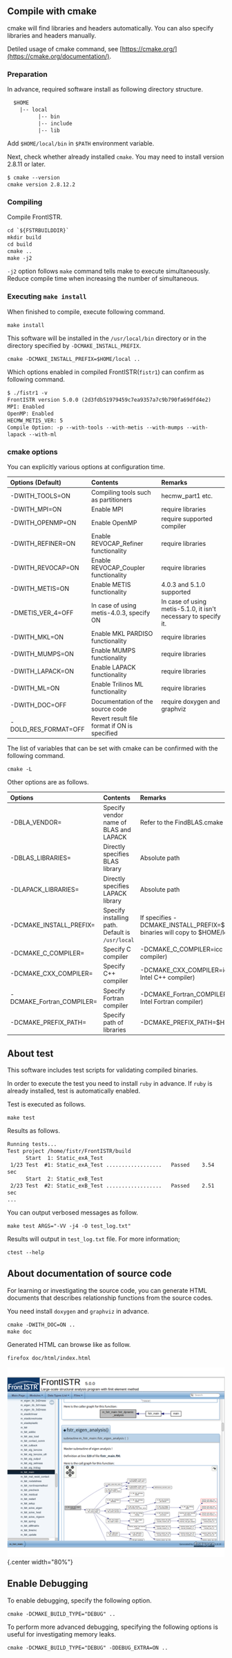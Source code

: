 ## Compile with cmake

cmake will find libraries and headers automatically. You can also specify libraries and headers manually.

Detiled usage of cmake command, see [https://cmake.org/](https://cmake.org/documentation/).

### Preparation

In advance, required software install as following directory structure.

```
  $HOME
    |-- local
          |-- bin
          |-- include
          |-- lib
```

Add `$HOME/local/bin` in `$PATH` environment variable.

Next, check whether already installed `cmake`. You may need to install version 2.8.11 or later.

```
$ cmake --version
cmake version 2.8.12.2
```

### Compiling

Compile FrontISTR.

```
cd `${FSTRBUILDDIR}`
mkdir build
cd build
cmake ..
make -j2
```

`-j2` option follows `make` command tells make to execute simultaneously. Reduce compile time when increasing the number of simultaneous.

### Executing `make install`

When finished to compile, execute following command.

```
make install
```

This software will be installed in the `/usr/local/bin` directory or in the directory specified by `-DCMAKE_INSTALL_PREFIX`.

```
cmake -DCMAKE_INSTALL_PREFIX=$HOME/local ..
```

Which options enabled in compiled FrontISTR(`fistr1`) can confirm as following command.

```
$ ./fistr1 -v
FrontISTR version 5.0.0 (2d3fdb51979459c7ea9357a7c9b790fa69dfd4e2) 
MPI: Enabled
OpenMP: Enabled
HECMW_METIS_VER: 5
Compile Option: -p --with-tools --with-metis --with-mumps --with-lapack --with-ml 
```

### cmake options

You can explicitly various options at configuration time.

| Options (Default)    | Contents                                     | Remarks                                                            |
|:---------------------|:---------------------------------------------|:-------------------------------------------------------------------|
| -DWITH_TOOLS=ON      | Compiling tools such as partitioners         | hecmw_part1 etc.                                                   |
| -DWITH_MPI=ON        | Enable MPI                                   | require libraries                                                  |
| -DWITH_OPENMP=ON     | Enable OpenMP                                | require supported compiler                                         |
| -DWITH_REFINER=ON    | Enable REVOCAP_Refiner functionality         | require libraries                                                  |
| -DWITH_REVOCAP=ON    | Enable REVOCAP_Coupler functionality         | require libraries                                                  |
| -DWITH_METIS=ON      | Enable METIS functionality                   | 4.0.3 and 5.1.0 supported                                          |
| -DMETIS_VER_4=OFF    | In case of using metis-4.0.3, specify ON     | In case of using metis-5.1.0, it isn't necessary to specify it.    |
| -DWITH_MKL=ON        | Enable MKL PARDISO functionality             | require libraries                                                  |
| -DWITH_MUMPS=ON      | Enable MUMPS functionality                   | require libraries                                                  |
| -DWITH_LAPACK=ON     | Enable LAPACK functionality                  | require libraries                                                  |
| -DWITH_ML=ON         | Enable Trilinos ML functionality             | require libraries                                                  |
| -DWITH_DOC=OFF       | Documentation of the source code             | require doxygen and graphviz                                       |
| -DOLD_RES_FORMAT=OFF | Revert result file format if ON is specified |

The list of variables that can be set with cmake can be confirmed with the following command.

```
cmake -L
```

Other options are as follows.

| Options                     | Contents                                         | Remarks                                          |
|:----------------------------|:-------------------------------------------------|:-------------------------------------------------|
| -DBLA_VENDOR=              | Specify vendor name of BLAS and LAPACK           | Refer to the FindBLAS.cmake                      |
| -DBLAS_LIBRARIES=          | Directly specifies BLAS library                  | Absolute path                                    |
| -DLAPACK_LIBRARIES=        | Directly specifies LAPACK library                | Absolute path                                    |
| -DCMAKE_INSTALL_PREFIX=   | Specify installing path. Default is `/usr/local` | If specifies -DCMAKE_INSTALL_PREFIX=$HOME/local,<br/>binaries will copy to  $HOME/local/bin |
| -DCMAKE_C_COMPILER=       | Specify C compiler                               | -DCMAKE_C_COMPILER=icc  (ex. Intel C compiler)   |
| -DCMAKE_CXX_COMPILER=     | Specify C++ compiler                             | -DCMAKE_CXX_COMPILER=icpc  (ex. Intel C++ compiler) |
| -DCMAKE_Fortran_COMPILER= | Specify Fortran compiler                         | -DCMAKE_Fortran_COMPILER=ifort  (ex. Intel Fortran compiler)|
| -DCMAKE_PREFIX_PATH=      | Specify path of libraries                        | -DCMAKE_PREFIX_PATH=$HOME/tools                  |

## About test

This software includes test scripts for validating compiled binaries.

In order to execute the test you need to install `ruby` in advance. If `ruby` is already installed, test is automatically enabled.

Test is executed as follows.

```
make test
```

Results as follows.

```
Running tests...
Test project /home/fistr/FrontISTR/build
      Start  1: Static_exA_Test
 1/23 Test  #1: Static_exA_Test ..................   Passed    3.54 sec
      Start  2: Static_exB_Test
 2/23 Test  #2: Static_exB_Test ..................   Passed    2.51 sec
...
```

You can output verbosed messages as follow.

```
make test ARGS="-VV -j4 -O test_log.txt"
```

Results will output in `test_log.txt` file. For more information;

```
ctest --help
```

## About documentation of source code

For learning or investigating the source code, you can generate HTML documents that describes relationship functions from the source codes.

You need install `doxygen` and `graphviz` in advance.

```
cmake -DWITH_DOC=ON ..
make doc
```

Generated HTML can browse like as follow.

```
firefox doc/html/index.html
```

![Doxygen](media/install04_01.png){.center width="80%"}

## Enable Debugging

To enable debugging, specify the following option.

```
cmake -DCMAKE_BUILD_TYPE="DEBUG" ..
```

To perform more advanced debugging, specifying the following options is useful for investigating memory leaks.

```
cmake -DCMAKE_BUILD_TYPE="DEBUG" -DDEBUG_EXTRA=ON ..
```
